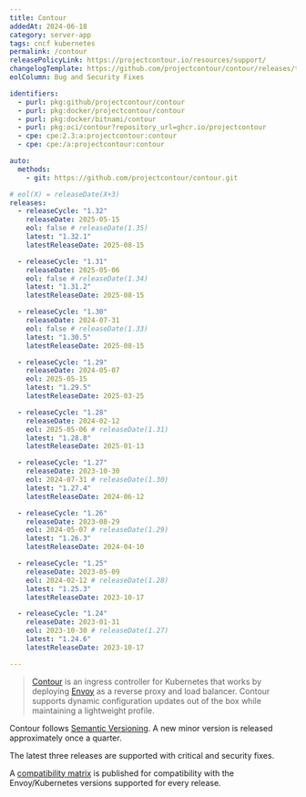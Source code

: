 ```yaml
---
title: Contour
addedAt: 2024-06-18
category: server-app
tags: cncf kubernetes
permalink: /contour
releasePolicyLink: https://projectcontour.io/resources/support/
changelogTemplate: https://github.com/projectcontour/contour/releases/tag/v__LATEST__
eolColumn: Bug and Security Fixes

identifiers:
  - purl: pkg:github/projectcontour/contour
  - purl: pkg:docker/projectcontour/contour
  - purl: pkg:docker/bitnami/contour
  - purl: pkg:oci/contour?repository_url=ghcr.io/projectcontour
  - cpe: cpe:2.3:a:projectcontour:contour
  - cpe: cpe:/a:projectcontour:contour

auto:
  methods:
    - git: https://github.com/projectcontour/contour.git

# eol(X) = releaseDate(X+3)
releases:
  - releaseCycle: "1.32"
    releaseDate: 2025-05-15
    eol: false # releaseDate(1.35)
    latest: "1.32.1"
    latestReleaseDate: 2025-08-15

  - releaseCycle: "1.31"
    releaseDate: 2025-05-06
    eol: false # releaseDate(1.34)
    latest: "1.31.2"
    latestReleaseDate: 2025-08-15

  - releaseCycle: "1.30"
    releaseDate: 2024-07-31
    eol: false # releaseDate(1.33)
    latest: "1.30.5"
    latestReleaseDate: 2025-08-15

  - releaseCycle: "1.29"
    releaseDate: 2024-05-07
    eol: 2025-05-15
    latest: "1.29.5"
    latestReleaseDate: 2025-03-25

  - releaseCycle: "1.28"
    releaseDate: 2024-02-12
    eol: 2025-05-06 # releaseDate(1.31)
    latest: "1.28.8"
    latestReleaseDate: 2025-01-13

  - releaseCycle: "1.27"
    releaseDate: 2023-10-30
    eol: 2024-07-31 # releaseDate(1.30)
    latest: "1.27.4"
    latestReleaseDate: 2024-06-12

  - releaseCycle: "1.26"
    releaseDate: 2023-08-29
    eol: 2024-05-07 # releaseDate(1.29)
    latest: "1.26.3"
    latestReleaseDate: 2024-04-10

  - releaseCycle: "1.25"
    releaseDate: 2023-05-09
    eol: 2024-02-12 # releaseDate(1.28)
    latest: "1.25.3"
    latestReleaseDate: 2023-10-17

  - releaseCycle: "1.24"
    releaseDate: 2023-01-31
    eol: 2023-10-30 # releaseDate(1.27)
    latest: "1.24.6"
    latestReleaseDate: 2023-10-17

---
```


> [Contour](https://projectcontour.io/) is an ingress controller for Kubernetes
> that works by deploying [Envoy](https://www.envoyproxy.io/) as a reverse proxy and load balancer.
> Contour supports dynamic configuration updates out of the box while maintaining a lightweight profile.

Contour follows [Semantic Versioning](https://semver.org/).
A new minor version is released approximately once a quarter.

The latest three releases are supported with critical and security fixes.

A [compatibility matrix](https://projectcontour.io/resources/compatibility-matrix/) is published
for compatibility with the Envoy/Kubernetes versions supported for every release.
